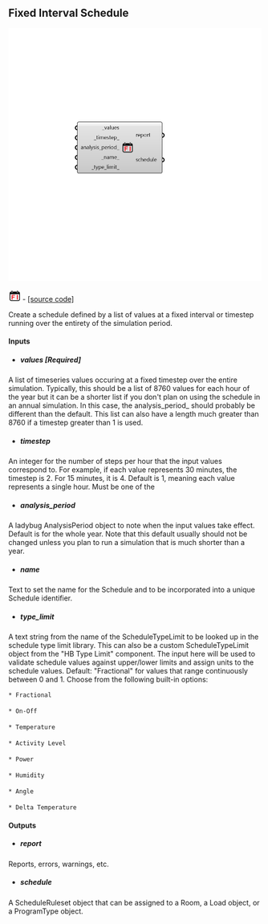 ## Fixed Interval Schedule

![](../../images/components/Fixed_Interval_Schedule.png)

![](../../images/icons/Fixed_Interval_Schedule.png) - [[source code]](https://github.com/ladybug-tools/honeybee-grasshopper-energy/blob/master/honeybee_grasshopper_energy/src//HB%20Fixed%20Interval%20Schedule.py)


Create a schedule defined by a list of values at a fixed interval or timestep running over the entirety of the simulation period. 



#### Inputs
* ##### values [Required]
A list of timeseries values occuring at a fixed timestep over the entire simulation. Typically, this should be a list of 8760 values for each hour of the year but it can be a shorter list if you don't plan on using the schedule in an annual simulation. In this case, the analysis_period_ should probably be different than the default. This list can also have a length much greater than 8760 if a timestep greater than 1 is used. 
* ##### timestep 
An integer for the number of steps per hour that the input values correspond to.  For example, if each value represents 30 minutes, the timestep is 2. For 15 minutes, it is 4. Default is 1, meaning each value represents a single hour. Must be one of the 
* ##### analysis_period 
A ladybug AnalysisPeriod object to note when the input values take effect. Default is for the whole year. Note that this default usually should not be changed unless you plan to run a simulation that is much shorter than a year. 
* ##### name 
Text to set the name for the Schedule and to be incorporated into a unique Schedule identifier. 
* ##### type_limit 
A text string from the name of the ScheduleTypeLimit to be looked up in the schedule type limit library. This can also be a custom ScheduleTypeLimit object from the "HB Type Limit" component. The input here will be used to validate schedule values against upper/lower limits and assign units to the schedule values. Default: "Fractional" for values that range continuously between 0 and 1. Choose from the following built-in options: 

    * Fractional

    * On-Off

    * Temperature

    * Activity Level

    * Power

    * Humidity

    * Angle

    * Delta Temperature

#### Outputs
* ##### report
Reports, errors, warnings, etc. 
* ##### schedule
A ScheduleRuleset object that can be assigned to a Room, a Load object, or a ProgramType object. 